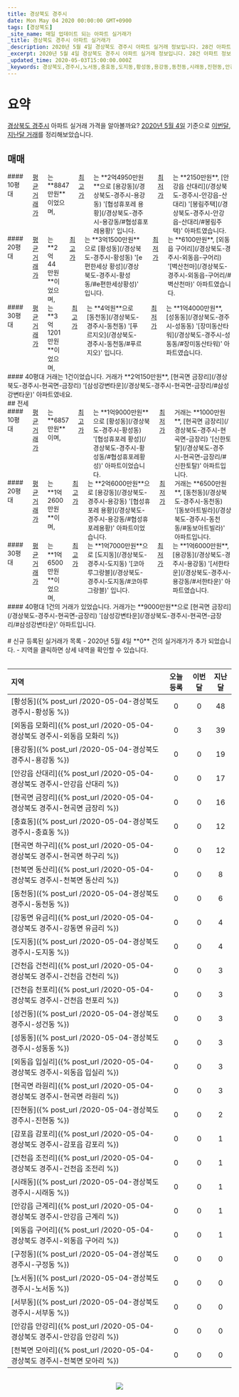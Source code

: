 ```yaml
---
title: 경상북도 경주시
date: Mon May 04 2020 00:00:00 GMT+0900
tags: [경상북도]
_site_name: 매일 업데이트 되는 아파트 실거래가
_title: 경상북도 경주시 아파트 실거래가
_description: 2020년 5월 4일 경상북도 경주시 아파트 실거래 정보입니다. 28건 아파트 정보가 있습니다.
_excerpt: 2020년 5월 4일 경상북도 경주시 아파트 실거래 정보입니다. 28건 아파트 정보가 있습니다.
_updated_time: 2020-05-03T15:00:00.000Z
_keywords: 경상북도,경주시,노서동,충효동,도지동,황성동,용강동,동천동,시래동,진현동,안강읍 산대리,안강읍 안강리,건천읍 천포리,외동읍 입실리,외동읍 모화리,외동읍 구어리,현곡면 라원리,현곡면 하구리,현곡면 금장리,천북면 동산리,천북면 모아리,강동면 유금리,서부동,성동동,성건동,안강읍 근계리,건천읍 건천리,구정동,감포읍 감포리,건천읍 조전리
---
```



# 요약
<ins>경상북도 경주시</ins> 아파트 실거래 가격을 알아볼까요? <ins>2020년 5월 4일</ins> 기준으로 <ins>이번달, 지난달 거래</ins>를 정리해보았습니다.

## 매매
<div class="container">
<div class="six columns" markdown="1">
#### 10평대
<ins>평균 거래가</ins>는 **8847만원**이었으며, <ins>최고가</ins>는 **2억4950만원**으로 [용강동](/경상북도-경주시-용강동) '[협성휴포레 용황](/경상북도-경주시-용강동/#협성휴포레용황)' 입니다. <ins>최저가</ins>는 **2150만원**, [안강읍 산대리](/경상북도-경주시-안강읍-산대리) '[봉림주택](/경상북도-경주시-안강읍-산대리/#봉림주택)' 아파트였습니다.
</div>
<div class="six columns" markdown="1">
#### 20평대
<ins>평균 거래가</ins>는 **2억44만원**이었으며, <ins>최고가</ins>는 **3억1500만원**으로 [황성동](/경상북도-경주시-황성동) '[e편한세상 황성](/경상북도-경주시-황성동/#e편한세상황성)' 입니다. <ins>최저가</ins>는 **6100만원**, [외동읍 구어리](/경상북도-경주시-외동읍-구어리) '[벽산천마](/경상북도-경주시-외동읍-구어리/#벽산천마)' 아파트였습니다.
</div>
</div>
<div class="container">
<div class="six columns" markdown="1">
#### 30평대
<ins>평균 거래가</ins>는 **3억1201만원**이었으며, <ins>최고가</ins>는 **4억원**으로 [동천동](/경상북도-경주시-동천동) '[푸르지오](/경상북도-경주시-동천동/#푸르지오)' 입니다. <ins>최저가</ins>는 **1억4000만원**, [성동동](/경상북도-경주시-성동동) '[장미동산타워](/경상북도-경주시-성동동/#장미동산타워)' 아파트였습니다.
</div>
<div class="six columns" markdown="1">
#### 40평대
거래는 1건이었습니다. 거래가 **2억150만원**, [현곡면 금장리](/경상북도-경주시-현곡면-금장리) '[삼성강변타운](/경상북도-경주시-현곡면-금장리/#삼성강변타운)' 아파트였네요.
</div>
</div>
## 전세
<div class="container">
<div class="six columns" markdown="1">
#### 10평대
<ins>평균 거래가</ins>는 **6857만원**이며, <ins>최고가</ins>는 **1억9000만원**으로 [황성동](/경상북도-경주시-황성동) '[협성휴포레 황성](/경상북도-경주시-황성동/#협성휴포레황성)' 아파트이었습니다. <ins>최저가</ins> 거래는 **1000만원**, [현곡면 금장리](/경상북도-경주시-현곡면-금장리) '[신한토탈](/경상북도-경주시-현곡면-금장리/#신한토탈)' 아파트입니다.
</div>
<div class="six columns" markdown="1">
#### 20평대
<ins>평균 거래가</ins>는 **1억2600만원**이며, <ins>최고가</ins>는 **2억6000만원**으로 [용강동](/경상북도-경주시-용강동) '[협성휴포레 용황](/경상북도-경주시-용강동/#협성휴포레용황)' 아파트이었습니다. <ins>최저가</ins> 거래는 **6500만원**, [동천동](/경상북도-경주시-동천동) '[동보아트빌라](/경상북도-경주시-동천동/#동보아트빌라)' 아파트입니다.
</div>
</div>
<div class="container">
<div class="six columns" markdown="1">
#### 30평대
<ins>평균 거래가</ins>는 **1억6500만원**이었으며, <ins>최고가</ins>는 **1억7000만원**으로 [도지동](/경상북도-경주시-도지동) '[코아루그랑블](/경상북도-경주시-도지동/#코아루그랑블)' 입니다. <ins>최저가</ins>는 **1억6000만원**, [용강동](/경상북도-경주시-용강동) '[서한타운](/경상북도-경주시-용강동/#서한타운)' 아파트였습니다.
</div>
<div class="six columns" markdown="1">
#### 40평대
1건의 거래가 있었습니다. 거래가는 **9000만원**으로 [현곡면 금장리](/경상북도-경주시-현곡면-금장리) '[삼성강변타운](/경상북도-경주시-현곡면-금장리/#삼성강변타운)' 아파트입니다.
</div>
</div>


<br>
# 신규 등록된 실거래가 목록
- 2020년 5월 4일 **0** 건의 실거래가가 추가 되었습니다.
- 지역을 클릭하면 상세 내역을 확인할 수 있습니다.
<br><br>

| 지역 | 오늘 등록 | 이번달 | 지난달 |
|:---|:---:|:---:|:---:|
| [황성동]({% post_url /2020-05-04-경상북도 경주시-황성동 %}) | 0 | 0 | 48|
| [외동읍 모화리]({% post_url /2020-05-04-경상북도 경주시-외동읍 모화리 %}) | 0 | 3 | 39|
| [용강동]({% post_url /2020-05-04-경상북도 경주시-용강동 %}) | 0 | 0 | 19|
| [안강읍 산대리]({% post_url /2020-05-04-경상북도 경주시-안강읍 산대리 %}) | 0 | 0 | 17|
| [현곡면 금장리]({% post_url /2020-05-04-경상북도 경주시-현곡면 금장리 %}) | 0 | 0 | 16|
| [충효동]({% post_url /2020-05-04-경상북도 경주시-충효동 %}) | 0 | 0 | 12|
| [현곡면 하구리]({% post_url /2020-05-04-경상북도 경주시-현곡면 하구리 %}) | 0 | 0 | 12|
| [천북면 동산리]({% post_url /2020-05-04-경상북도 경주시-천북면 동산리 %}) | 0 | 0 | 8|
| [동천동]({% post_url /2020-05-04-경상북도 경주시-동천동 %}) | 0 | 0 | 6|
| [강동면 유금리]({% post_url /2020-05-04-경상북도 경주시-강동면 유금리 %}) | 0 | 0 | 4|
| [도지동]({% post_url /2020-05-04-경상북도 경주시-도지동 %}) | 0 | 0 | 4|
| [건천읍 건천리]({% post_url /2020-05-04-경상북도 경주시-건천읍 건천리 %}) | 0 | 0 | 3|
| [건천읍 천포리]({% post_url /2020-05-04-경상북도 경주시-건천읍 천포리 %}) | 0 | 0 | 3|
| [성건동]({% post_url /2020-05-04-경상북도 경주시-성건동 %}) | 0 | 0 | 3|
| [성동동]({% post_url /2020-05-04-경상북도 경주시-성동동 %}) | 0 | 0 | 3|
| [외동읍 입실리]({% post_url /2020-05-04-경상북도 경주시-외동읍 입실리 %}) | 0 | 0 | 3|
| [현곡면 라원리]({% post_url /2020-05-04-경상북도 경주시-현곡면 라원리 %}) | 0 | 0 | 3|
| [진현동]({% post_url /2020-05-04-경상북도 경주시-진현동 %}) | 0 | 0 | 2|
| [감포읍 감포리]({% post_url /2020-05-04-경상북도 경주시-감포읍 감포리 %}) | 0 | 0 | 1|
| [건천읍 조전리]({% post_url /2020-05-04-경상북도 경주시-건천읍 조전리 %}) | 0 | 0 | 1|
| [시래동]({% post_url /2020-05-04-경상북도 경주시-시래동 %}) | 0 | 0 | 1|
| [안강읍 근계리]({% post_url /2020-05-04-경상북도 경주시-안강읍 근계리 %}) | 0 | 0 | 1|
| [외동읍 구어리]({% post_url /2020-05-04-경상북도 경주시-외동읍 구어리 %}) | 0 | 0 | 1|
| [구정동]({% post_url /2020-05-04-경상북도 경주시-구정동 %}) | 0 | 0 | 0|
| [노서동]({% post_url /2020-05-04-경상북도 경주시-노서동 %}) | 0 | 0 | 0|
| [서부동]({% post_url /2020-05-04-경상북도 경주시-서부동 %}) | 0 | 0 | 0|
| [안강읍 안강리]({% post_url /2020-05-04-경상북도 경주시-안강읍 안강리 %}) | 0 | 0 | 0|
| [천북면 모아리]({% post_url /2020-05-04-경상북도 경주시-천북면 모아리 %}) | 0 | 0 | 0|

<p align="center"><br><img src="https://via.placeholder.com/700x120"><br></p>

